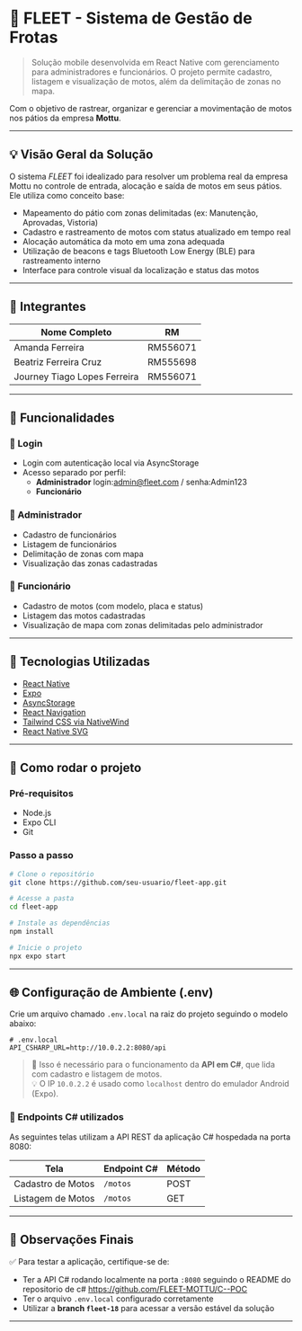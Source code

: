 # 📱 FLEET - Sistema de Gestão de Frotas

> Solução mobile desenvolvida em React Native com gerenciamento para administradores e funcionários. O projeto permite cadastro, listagem e visualização de motos, além da delimitação de zonas no mapa.

Com o objetivo de rastrear, organizar e gerenciar a movimentação de motos nos pátios da empresa **Mottu**.

---

## 💡 Visão Geral da Solução

O sistema _FLEET_ foi idealizado para resolver um problema real da empresa Mottu no controle de entrada, alocação e saída de motos em seus pátios. Ele utiliza como conceito base:

- Mapeamento do pátio com zonas delimitadas (ex: Manutenção, Aprovadas, Vistoria)
- Cadastro e rastreamento de motos com status atualizado em tempo real
- Alocação automática da moto em uma zona adequada
- Utilização de beacons e tags Bluetooth Low Energy (BLE) para rastreamento interno
- Interface para controle visual da localização e status das motos

---

## 👥 Integrantes

| Nome Completo                | RM       |
| ---------------------------- | -------- |
| Amanda Ferreira              | RM556071 |
| Beatriz Ferreira Cruz        | RM555698 |
| Journey Tiago Lopes Ferreira | RM556071 |

---

## 🧩 Funcionalidades

### 🔐 Login

- Login com autenticação local via AsyncStorage
- Acesso separado por perfil:
  - **Administrador** login:admin@fleet.com / senha:Admin123
  - **Funcionário**

### 👤 Administrador

- Cadastro de funcionários
- Listagem de funcionários
- Delimitação de zonas com mapa
- Visualização das zonas cadastradas

### 🛵 Funcionário

- Cadastro de motos (com modelo, placa e status)
- Listagem das motos cadastradas
- Visualização de mapa com zonas delimitadas pelo administrador

---

## 🧰 Tecnologias Utilizadas

- [React Native](https://reactnative.dev/)
- [Expo](https://expo.dev/)
- [AsyncStorage](https://github.com/react-native-async-storage/async-storage)
- [React Navigation](https://reactnavigation.org/)
- [Tailwind CSS via NativeWind](https://www.nativewind.dev/)
- [React Native SVG](https://github.com/software-mansion/react-native-svg)

---

## 🚀 Como rodar o projeto

### Pré-requisitos

- Node.js
- Expo CLI
- Git

### Passo a passo

```bash
# Clone o repositório
git clone https://github.com/seu-usuario/fleet-app.git

# Acesse a pasta
cd fleet-app

# Instale as dependências
npm install

# Inicie o projeto
npx expo start
```

---

## 🌐 Configuração de Ambiente (.env)

Crie um arquivo chamado `.env.local` na raiz do projeto seguindo o modelo abaixo:

```env
# .env.local
API_CSHARP_URL=http://10.0.2.2:8080/api
```

> 🧠 Isso é necessário para o funcionamento da **API em C#**, que lida com cadastro e listagem de motos.  
> 💡 O IP `10.0.2.2` é usado como `localhost` dentro do emulador Android (Expo).

### 🔗 Endpoints C# utilizados

As seguintes telas utilizam a API REST da aplicação C# hospedada na porta 8080:

| Tela              | Endpoint C# | Método |
| ----------------- | ----------- | ------ |
| Cadastro de Motos | `/motos`    | POST   |
| Listagem de Motos | `/motos`    | GET    |

---

## 🧪 Observações Finais

✅ Para testar a aplicação, certifique-se de:

- Ter a API C# rodando localmente na porta `:8080` seguindo o README do repositorio de c# https://github.com/FLEET-MOTTU/C--POC
- Ter o arquivo `.env.local` configurado corretamente
- Utilizar a **branch `fleet-18`** para acessar a versão estável da solução

---
